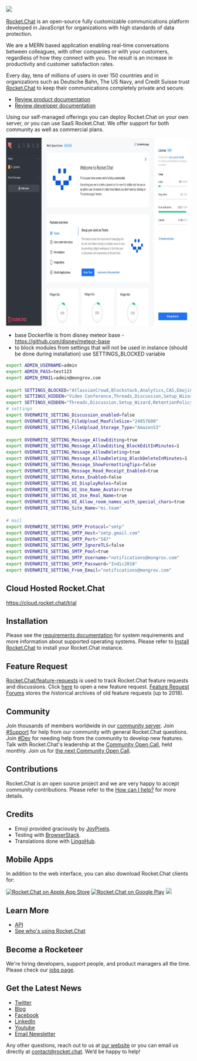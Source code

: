 <img src="https://github.com/RocketChat/Rocket.Chat.Artwork/raw/master/Logos/2020/png/logo-horizontal-red.png" data-canonical-src="https://github.com/RocketChat/Rocket.Chat.Artwork/raw/master/Logos/2020/png/logo-horizontal-red.png" width="500" />

[Rocket.Chat](https://rocket.chat) is an open-source fully customizable communications platform developed in JavaScript for organizations with high standards of data protection.

We are a MERN based application enabling real-time conversations between colleagues, with other companies or with your customers, regardless of how they connect with you. The result is an increase in productivity and customer satisfaction rates.

Every day, tens of millions of users in over 150 countries and in organizations such as Deutsche Bahn, The US Navy, and Credit Suisse trust [Rocket.Chat](https://rocket.chat) to keep their communications completely private and secure.

 * [Review product documentation](https://docs.rocket.chat)
 * [Review developer documentation](https://developer.rocket.chat)
 
Using our self-managed offerings you can deploy Rocket.Chat on your own server, or you can use SaaS Rocket.Chat. We offer support for both community as well as commercial plans.
 
<img src="https://github.com/RocketChat/Rocket.Chat.Artwork/blob/master/Product%20Images/Welcome%20to%20RC%20(Readme).jpg" data-canonical-src="https://github.com/RocketChat/Rocket.Chat.Artwork/blob/master/Product%20Images/Welcome%20to%20RC%20(Readme).jpg" width="919" height="511" />

- base Dockerfile is from disney meteor base - https://github.com/disney/meteor-base
- to block modules from settings that will not be used in instance (should be done during installation) use SETTINGS_BLOCKED variable

```sh
export ADMIN_USERNAME=admin
export ADMIN_PASS=test123
export ADMIN_EMAIL=admin@mongrov.com

export SETTINGS_BLOCKED="AtlassianCrowd,Blockstack,Analytics,CAS,EmojiCustomFilesystem,CustomSoundsFilesystem,E2E Encryption,IRC_Federation,LDAP,LiveStream & Broadcasting,OTR,Search,SlackBridge,Smarsh,Webdav Integration,Meta,Logs,Bots,Federation,SAML,SMS,UserDataDownload,WebRTC,OAuth,Livechat"
export SETTINGS_HIDDEN="Video Conference,Threads,Discussion,Setup_Wizard,RetentionPolicy,Rate Limiter,Push,FileUpload,Email"
export SETTINGS_HIDDEN="Threads,Discussion,Setup_Wizard,RetentionPolicy,Rate Limiter,FileUpload,Message,Custom CSS,Colors,Custom_Scripts,User_Interface,theme-custom-css,Update,UTF8,UTF8,Show_Setup_Wizard,Reporting,Language,Language,REST API,Iframe_Integration,Translations,Stream_Cast,Assets"
# settings
export OVERWRITE_SETTING_Discussion_enabled=false
export OVERWRITE_SETTING_FileUpload_MaxFileSize="24857600"
export OVERWRITE_SETTING_FileUpload_Storage_Type="AmazonS3"

export OVERWRITE_SETTING_Message_AllowEditing=true
export OVERWRITE_SETTING_Message_AllowEditing_BlockEditInMinutes=1
export OVERWRITE_SETTING_Message_AllowDeleting=true
export OVERWRITE_SETTING_Message_AllowDeleting_BlockDeleteInMinutes=1
export OVERWRITE_SETTING_Message_ShowFormattingTips=false
export OVERWRITE_SETTING_Message_Read_Receipt_Enabled=true
export OVERWRITE_SETTING_Katex_Enabled=false
export OVERWRITE_SETTING_UI_DisplayRoles=false
export OVERWRITE_SETTING_UI_Use_Name_Avatar=true
export OVERWRITE_SETTING_UI_Use_Real_Name=true
export OVERWRITE_SETTING_UI_Allow_room_names_with_special_chars=true
export OVERWRITE_SETTING_Site_Name="mi.team"

# mail
export OVERWRITE_SETTING_SMTP_Protocol="smtp"
export OVERWRITE_SETTING_SMTP_Host="smtp.gmail.com"
export OVERWRITE_SETTING_SMTP_Port="587"
export OVERWRITE_SETTING_SMTP_IgnoreTLS=false
export OVERWRITE_SETTING_SMTP_Pool=true
export OVERWRITE_SETTING_SMTP_Username="notifications@mongrov.com"
export OVERWRITE_SETTING_SMTP_Password="Indic2018"
export OVERWRITE_SETTING_From_Email="notifications@mongrov.com"

```


## Cloud Hosted Rocket.Chat

https://cloud.rocket.chat/trial


## Installation
Please see the [requirements documentation](https://docs.rocket.chat/installing-and-updating/minimum-requirements-for-using-rocket.chat) for system requirements and more information about supported operating systems.
Please refer to [Install Rocket.Chat](https://rocket.chat/install) to install your Rocket.Chat instance.


## Feature Request 

[Rocket.Chat/feature-requests](https://github.com/RocketChat/feature-requests) is used to track Rocket.Chat feature requests and discussions. Click [here](https://github.com/RocketChat/feature-requests/issues/new?template=feature_request.md) to open a new feature request. [Feature Request Forums](https://forums.rocket.chat/c/feature-requests/8) stores the historical archives of old feature requests (up to 2018).

## Community

Join thousands of members worldwide in our [community server](https://open.rocket.chat).
Join [#Support](https://open.rocket.chat/channel/support) for help from our community with general Rocket.Chat questions.
Join [#Dev](https://open.rocket.chat/channel/dev) for needing help from the community to develop new features.
Talk with Rocket.Chat's leadership at the [Community Open Call](https://www.youtube.com/playlist?list=PLee3gqXJQrFVaxryc0OKTKc92yqQX9U-5), held monthly.  Join us for [the next Community Open Call](https://app.livestorm.co/rocket-chat/community-open-call?type=detailed).

## Contributions

Rocket.Chat is an open source project and we are very happy to accept community contributions. Please refer to the [How can I help?](https://docs.rocket.chat/contributors/how-can-i-help) for more details.

## Credits

* Emoji provided graciously by [JoyPixels](https://www.joypixels.com).
* Testing with [BrowserStack](https://www.browserstack.com).
* Translations done with [LingoHub](https://lingohub.com).


## Mobile Apps

In addition to the web interface, you can also download Rocket.Chat clients for:

[![Rocket.Chat on Apple App Store](https://user-images.githubusercontent.com/551004/29770691-a2082ff4-8bc6-11e7-89a6-964cd405ea8e.png)](https://itunes.apple.com/us/app/rocket-chat/id1148741252?mt=8) [![Rocket.Chat on Google Play](https://user-images.githubusercontent.com/551004/29770692-a20975c6-8bc6-11e7-8ab0-1cde275496e0.png)](https://play.google.com/store/apps/details?id=chat.rocket.android)  [![](https://user-images.githubusercontent.com/551004/48210349-50649480-e35e-11e8-97d9-74a4331faf3a.png)](https://f-droid.org/en/packages/chat.rocket.android)

## Learn More
* [API](https://developer.rocket.chat/reference/api)
* [See who's using Rocket.Chat](https://rocket.chat/customer-stories)

## Become a Rocketeer
We're hiring developers, support people, and product managers all the time. Please check our [jobs page](https://rocket.chat/jobs).

## Get the Latest News

* [Twitter](https://twitter.com/RocketChat)
* [Blog](https://rocket.chat/blog)
* [Facebook](https://www.facebook.com/RocketChatApp)
* [LinkedIn](https://www.linkedin.com/company/rocket-chat)
* [Youtube](https://www.youtube.com/channel/UCin9nv7mUjoqrRiwrzS5UVQ)
* [Email Newsletter](https://rocket.chat/newsletter)

Any other questions, reach out to us at [our website](https://rocket.chat/contact) or you can email us directly at [contact@rocket.chat](mailto:contact@rocket.chat). We’d be happy to help!


